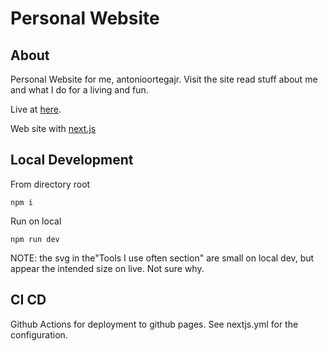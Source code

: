# Personal Website

## About

Personal Website for me, antonioortegajr. Visit the site read stuff about me and what I do for a living and fun.

Live at [here](https://antonioortegajr.com).

Web site with [next.js](https://nextjs.org/)

## Local Development

From directory root

`npm i`

Run on local

`npm run dev`

NOTE: the svg in the"Tools I use often section" are small on local dev, but appear the intended size on live. Not sure why.

## CI CD

Github Actions for deployment to github pages. See nextjs.yml for the configuration.